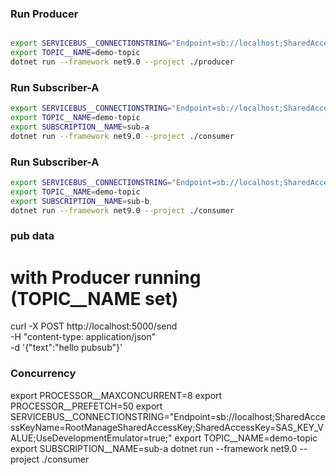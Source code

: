 ### Run Producer

```bash

export SERVICEBUS__CONNECTIONSTRING="Endpoint=sb://localhost;SharedAccessKeyName=RootManageSharedAccessKey;SharedAccessKey=SAS_KEY_VALUE;UseDevelopmentEmulator=true;"
export TOPIC__NAME=demo-topic
dotnet run --framework net9.0 --project ./producer
```

### Run Subscriber-A 

```bash
export SERVICEBUS__CONNECTIONSTRING="Endpoint=sb://localhost;SharedAccessKeyName=RootManageSharedAccessKey;SharedAccessKey=SAS_KEY_VALUE;UseDevelopmentEmulator=true;"
export TOPIC__NAME=demo-topic
export SUBSCRIPTION__NAME=sub-a
dotnet run --framework net9.0 --project ./consumer
```

### Run Subscriber-A 

```bash
export SERVICEBUS__CONNECTIONSTRING="Endpoint=sb://localhost;SharedAccessKeyName=RootManageSharedAccessKey;SharedAccessKey=SAS_KEY_VALUE;UseDevelopmentEmulator=true;"
export TOPIC__NAME=demo-topic
export SUBSCRIPTION__NAME=sub-b
dotnet run --framework net9.0 --project ./consumer
```

### pub data

# with Producer running (TOPIC__NAME set)
curl -X POST http://localhost:5000/send \
  -H "content-type: application/json" \
  -d '{"text":"hello pubsub"}'


  ### Concurrency 

export PROCESSOR__MAXCONCURRENT=8
export PROCESSOR__PREFETCH=50
export SERVICEBUS__CONNECTIONSTRING="Endpoint=sb://localhost;SharedAccessKeyName=RootManageSharedAccessKey;SharedAccessKey=SAS_KEY_VALUE;UseDevelopmentEmulator=true;"
export TOPIC__NAME=demo-topic
export SUBSCRIPTION__NAME=sub-a
dotnet run --framework net9.0 --project ./consumer
  